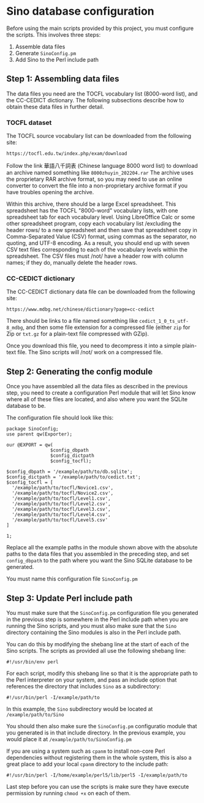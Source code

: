 # Sino database configuration

Before using the main scripts provided by this project, you must configure the scripts.  This involves three steps:

1. Assemble data files
2. Generate `SinoConfig.pm`
3. Add Sino to the Perl include path

## Step 1: Assembling data files

The data files you need are the TOCFL vocabulary list (8000-word list), and the CC-CEDICT dictionary.  The following subsections describe how to obtain these data files in further detail.

### TOCFL dataset

The TOCFL source vocabulary list can be downloaded from the following site:

    https://tocfl.edu.tw/index.php/exam/download

Follow the link 華語八千詞表 (Chinese language 8000 word list) to download an archive named something like `8000zhuyin_202204.rar`  The archive uses the proprietary RAR archive format, so you may need to use an online converter to convert the file into a non-proprietary archive format if you have troubles opening the archive.

Within this archive, there should be a large Excel spreadsheet.  This spreadsheet has the TOCFL "8000-word" vocabulary lists, with one spreadsheet tab for each vocabulary level.  Using LibreOffice Calc or some other spreadsheet program, copy each vocabulary list /excluding the header rows/ to a new spreadsheet and then save that spreadsheet copy in Comma-Separated Value (CSV) format, using commas as the separator, no quoting, and UTF-8 encoding.  As a result, you should end up with seven CSV text files corresponding to each of the vocabulary levels within the spreadsheet.  The CSV files must /not/ have a header row with column names; if they do, manually delete the header rows.

### CC-CEDICT dictionary

The CC-CEDICT dictionary data file can be downloaded from the following site:

    https://www.mdbg.net/chinese/dictionary?page=cc-cedict

There should be links to a file named something like `cedict_1_0_ts_utf-8_mdbg`, and then some file extension for a compressed file (either `zip` for Zip or `txt.gz` for a plain-text file compressed with GZip).

Once you download this file, you need to decompress it into a simple plain-text file.  The Sino scripts will /not/ work on a compressed file.

## Step 2: Generating the config module

Once you have assembled all the data files as described in the previous step, you need to create a configuration Perl module that will let Sino know where all of these files are located, and also where you want the SQLite database to be.

The configuration file should look like this:

    package SinoConfig;
    use parent qw(Exporter);
    
    our @EXPORT = qw(
                    $config_dbpath
                    $config_dictpath
                    $config_tocfl);
    
    $config_dbpath = '/example/path/to/db.sqlite';
    $config_dictpath = '/example/path/to/cedict.txt';
    $config_tocfl = [
      '/example/path/to/tocfl/Novice1.csv',
      '/example/path/to/tocfl/Novice2.csv',
      '/example/path/to/tocfl/Level1.csv',
      '/example/path/to/tocfl/Level2.csv',
      '/example/path/to/tocfl/Level3.csv',
      '/example/path/to/tocfl/Level4.csv',
      '/example/path/to/tocfl/Level5.csv'
    ]
    
    1;

Replace all the example paths in the module shown above with the absolute paths to the data files that you assembled in the preceding step, and set `config_dbpath` to the path where you want the Sino SQLite database to be generated.

You must name this configuration file `SinoConfig.pm`

## Step 3: Update Perl include path

You must make sure that the `SinoConfig.pm` configuration file you generated in the previous step is somewhere in the Perl include path when you are running the Sino scripts, and you must also make sure that the `Sino` directory containing the Sino modules is also in the Perl include path.

You can do this by modifying the shebang line at the start of each of the Sino scripts.  The scripts as provided all use the following shebang line:

    #!/usr/bin/env perl

For each script, modify this shebang line so that it is the appropriate path to the Perl interpreter on your system, and pass an include option that references the directory that includes `Sino` as a subdirectory:

    #!/usr/bin/perl -I/example/path/to

In this example, the `Sino` subdirectory would be located at `/example/path/to/Sino`

You should then also make sure the `SinoConfig.pm` configuratio module that you generated is in that include directory.  In the previous example, you would place it at `/example/path/to/SinoConfig.pm`

If you are using a system such as `cpanm` to install non-core Perl dependencies without registering them in the whole system, this is also a great place to add your local `cpanm` directory to the include path:

    #!/usr/bin/perl -I/home/example/perl5/lib/perl5 -I/example/path/to

Last step before you can use the scripts is make sure they have execute permission by running `chmod +x` on each of them.
